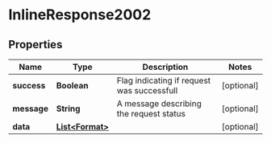 
# InlineResponse2002

## Properties
Name | Type | Description | Notes
------------ | ------------- | ------------- | -------------
**success** | **Boolean** | Flag indicating if request was successfull |  [optional]
**message** | **String** | A message describing the request status |  [optional]
**data** | [**List&lt;Format&gt;**](Format.md) |  |  [optional]




